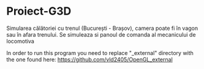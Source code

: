 # Proiect-G3D
Simularea călătoriei cu trenul (București - Brașov), camera poate fi în vagon sau în afara trenului. Se simuleaza si panoul de comanda al mecanicului de locomotiva

In order to run this program you need to replace "_external" directory with the one found here:
https://github.com/vld2405/OpenGL_external
